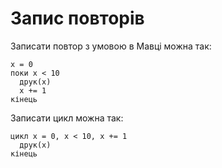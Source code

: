 # Запис повторів

Записати повтор з умовою в <subject>Мавці</subject> можна так:

```мавка
х = 0
поки х < 10
  друк(х)
  х += 1
кінець
```

Записати цикл можна так:

```мавка
цикл х = 0, х < 10, х += 1
  друк(х)
кінець
```